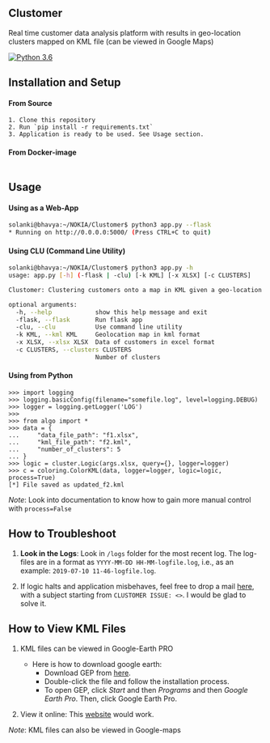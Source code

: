## Clustomer
Real time customer data analysis platform with results in geo-location clusters mapped on KML file (can be viewed in Google Maps)

[![Python 3.6](https://img.shields.io/badge/python-3.6-blue.svg)](https://www.python.org/downloads/release/python-360/)

## Installation and Setup

#### From Source
```
1. Clone this repository
2. Run `pip install -r requirements.txt`
3. Application is ready to be used. See Usage section.
```

#### From Docker-image
```
```

## Usage

#### Using as a Web-App
```bash
solanki@bhavya:~/NOKIA/Clustomer$ python3 app.py --flask
* Running on http://0.0.0.0:5000/ (Press CTRL+C to quit)
```

#### Using CLU (Command Line Utility)
```bash
solanki@bhavya:~/NOKIA/Clustomer$ python3 app.py -h
usage: app.py [-h] (-flask | -clu) [-k KML] [-x XLSX] [-c CLUSTERS]

Clustomer: Clustering customers onto a map in KML given a geo-location in Excel data format

optional arguments:
  -h, --help            show this help message and exit
  -flask, --flask       Run flask app
  -clu, --clu           Use command line utility
  -k KML, --kml KML     Geolocation map in kml format
  -x XLSX, --xlsx XLSX  Data of customers in excel format
  -c CLUSTERS, --clusters CLUSTERS
                        Number of clusters

```
#### Using from Python
```python3
>>> import logging
>>> logging.basicConfig(filename="somefile.log", level=logging.DEBUG)
>>> logger = logging.getLogger('LOG')
>>>
>>> from algo import *
>>> data = {
...     "data_file_path": "f1.xlsx",
...     "kml_file_path": "f2.kml",
...     "number_of_clusters": 5
... }
>>> logic = cluster.Logic(args.xlsx, query={}, logger=logger)
>>> c = coloring.ColorKML(data, logger=logger, logic=logic, process=True)
[*] File saved as updated_f2.kml

```
_Note_: Look into documentation to know how to gain more manual control with `process=False`

## How to Troubleshoot
1. **Look in the Logs**: Look in `/logs` folder for the most recent log. The log-files are in a format as `YYYY-MM-DD HH-MM-logfile.log`, i.e., as an example: `2019-07-10 11-46-logfile.log`.

2. If logic halts and application misbehaves, feel free to drop a mail [here](mailto:ankit03june@gmail.com), with a subject starting from `CLUSTOMER ISSUE: <>`. I would be glad to solve it.

## How to View KML Files 

1. KML files can be viewed in Google-Earth PRO

	- Here is how to download google earth: 
		- Download GEP from [here](https://www.google.com/earth/download/gep/agree.html).
		- Double-click the file and follow the installation process.
		-  To open GEP, click _Start_ and then _Programs_ and then _Google Earth Pro_. Then, click Google Earth Pro.
 
2. View it online: This [website](http://kmlviewer.nsspot.net/) would work.

_Note_: KML files can also be viewed in Google-maps

